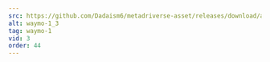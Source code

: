 ```yaml
---
src: https://github.com/Dadaism6/metadriverse-asset/releases/download/assetsv1.0.2/waymo-1_3.mp4
alt: waymo-1_3
tag: waymo-1
vid: 3
order: 44
---
```

